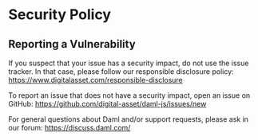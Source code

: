 # Security Policy

## Reporting a Vulnerability

If you suspect that your issue has a security impact, do not use the issue tracker.
In that case, please follow our responsible disclosure policy:
https://www.digitalasset.com/responsible-disclosure

To report an issue that does not have a security impact, open an issue on GitHub:
https://github.com/digital-asset/daml-js/issues/new

For general questions about Daml and/or support requests, please ask in our forum:
https://discuss.daml.com/
